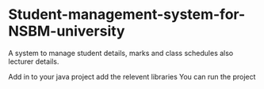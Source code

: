 # Student-management-system-for-NSBM-university
A system to manage student details, marks and class schedules also lecturer details.

Add in to your java project
add the relevent libraries 
You can run the project


